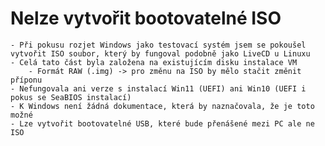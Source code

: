 # Nelze vytvořit bootovatelné ISO
	- Při pokusu rozjet Windows jako testovací systém jsem se pokoušel vytvořit ISO soubor, který by fungoval podobně jako LiveCD u Linuxu
	- Celá tato část byla založena na existujícím disku instalace VM
		- Formát RAW (.img) -> pro změnu na ISO by mělo stačit změnit příponu
	- Nefungovala ani verze s instalací Win11 (UEFI) ani Win10 (UEFI i pokus se SeaBIOS instalací)
	- K Windows není žádná dokumentace, která by naznačovala, že je toto možné
	- Lze vytvořit bootovatelné USB, které bude přenášené mezi PC ale ne ISO